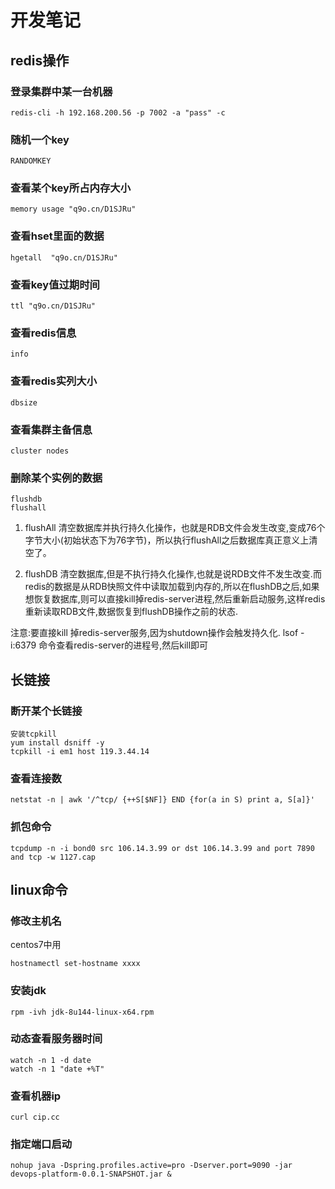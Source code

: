 # 开发笔记
## redis操作
### 登录集群中某一台机器
```
redis-cli -h 192.168.200.56 -p 7002 -a "pass" -c
```
### 随机一个key
```
RANDOMKEY
```
### 查看某个key所占内存大小
```
memory usage "q9o.cn/D1SJRu"
```
### 查看hset里面的数据
```
hgetall  "q9o.cn/D1SJRu" 
```
### 查看key值过期时间
```
ttl "q9o.cn/D1SJRu"
```
### 查看redis信息
```
info
```
### 查看redis实列大小
```
dbsize
```
### 查看集群主备信息
```
cluster nodes
```
### 删除某个实例的数据
```
flushdb
flushall
```
1. flushAll 清空数据库并执行持久化操作，也就是RDB文件会发生改变,变成76个字节大小(初始状态下为76字节)，所以执行flushAll之后数据库真正意义上清空了。

2. flushDB 清空数据库,但是不执行持久化操作,也就是说RDB文件不发生改变.而redis的数据是从RDB快照文件中读取加载到内存的,所以在flushDB之后,如果想恢复数据库,则可以直接kill掉redis-server进程,然后重新启动服务,这样redis重新读取RDB文件,数据恢复到flushDB操作之前的状态.
<p>
注意:要直接kill 掉redis-server服务,因为shutdown操作会触发持久化.
lsof -i:6379 命令查看redis-server的进程号,然后kill即可
</p>

## 长链接
### 断开某个长链接
```
安装tcpkill
yum install dsniff -y
tcpkill -i em1 host 119.3.44.14
```
### 查看连接数
```
netstat -n | awk '/^tcp/ {++S[$NF]} END {for(a in S) print a, S[a]}'
```
### 抓包命令
```
tcpdump -n -i bond0 src 106.14.3.99 or dst 106.14.3.99 and port 7890 and tcp -w 1127.cap
```
## linux命令
### 修改主机名
centos7中用
```
hostnamectl set-hostname xxxx
```
### 安装jdk
```
rpm -ivh jdk-8u144-linux-x64.rpm
```
### 动态查看服务器时间
```
watch -n 1 -d date
watch -n 1 "date +%T"
```
### 查看机器ip
```
curl cip.cc
```
### 指定端口启动
```
nohup java -Dspring.profiles.active=pro -Dserver.port=9090 -jar devops-platform-0.0.1-SNAPSHOT.jar &
```
